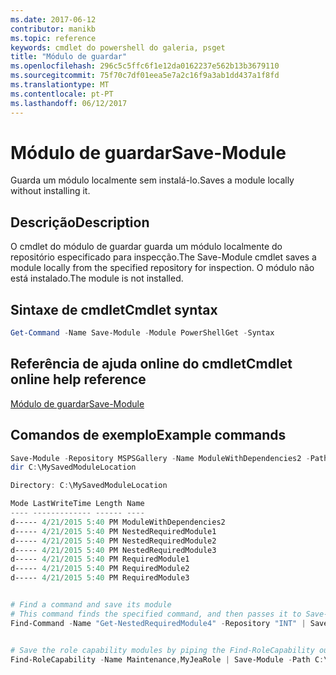 ```yaml
---
ms.date: 2017-06-12
contributor: manikb
ms.topic: reference
keywords: cmdlet do powershell do galeria, psget
title: "Módulo de guardar"
ms.openlocfilehash: 296c5c5ffc6f1e12da0162237e562b13b3679110
ms.sourcegitcommit: 75f70c7df01eea5e7a2c16f9a3ab1dd437a1f8fd
ms.translationtype: MT
ms.contentlocale: pt-PT
ms.lasthandoff: 06/12/2017
---
```

# <a name="save-module"></a><span data-ttu-id="2243e-103">Módulo de guardar</span><span class="sxs-lookup"><span data-stu-id="2243e-103">Save-Module</span></span>

<span data-ttu-id="2243e-104">Guarda um módulo localmente sem instalá-lo.</span><span class="sxs-lookup"><span data-stu-id="2243e-104">Saves a module locally without installing it.</span></span>

## <a name="description"></a><span data-ttu-id="2243e-105">Descrição</span><span class="sxs-lookup"><span data-stu-id="2243e-105">Description</span></span>

<span data-ttu-id="2243e-106">O cmdlet do módulo de guardar guarda um módulo localmente do repositório especificado para inspecção.</span><span class="sxs-lookup"><span data-stu-id="2243e-106">The Save-Module cmdlet saves a module locally from the specified repository for inspection.</span></span> <span data-ttu-id="2243e-107">O módulo não está instalado.</span><span class="sxs-lookup"><span data-stu-id="2243e-107">The module is not installed.</span></span>

## <a name="cmdlet-syntax"></a><span data-ttu-id="2243e-108">Sintaxe de cmdlet</span><span class="sxs-lookup"><span data-stu-id="2243e-108">Cmdlet syntax</span></span>
```powershell
Get-Command -Name Save-Module -Module PowerShellGet -Syntax
```

## <a name="cmdlet-online-help-reference"></a><span data-ttu-id="2243e-109">Referência de ajuda online do cmdlet</span><span class="sxs-lookup"><span data-stu-id="2243e-109">Cmdlet online help reference</span></span>

[<span data-ttu-id="2243e-110">Módulo de guardar</span><span class="sxs-lookup"><span data-stu-id="2243e-110">Save-Module</span></span>](http://go.microsoft.com/fwlink/?LinkId=531351)

## <a name="example-commands"></a><span data-ttu-id="2243e-111">Comandos de exemplo</span><span class="sxs-lookup"><span data-stu-id="2243e-111">Example commands</span></span>

```powershell
Save-Module -Repository MSPSGallery -Name ModuleWithDependencies2 -Path C:\MySavedModuleLocation
dir C:\MySavedModuleLocation

Directory: C:\MySavedModuleLocation

Mode LastWriteTime Length Name
---- ------------- ------ ----
d----- 4/21/2015 5:40 PM ModuleWithDependencies2
d----- 4/21/2015 5:40 PM NestedRequiredModule1
d----- 4/21/2015 5:40 PM NestedRequiredModule2
d----- 4/21/2015 5:40 PM NestedRequiredModule3
d----- 4/21/2015 5:40 PM RequiredModule1
d----- 4/21/2015 5:40 PM RequiredModule2
d----- 4/21/2015 5:40 PM RequiredModule3


# Find a command and save its module
# This command finds the specified command, and then passes it to Save-Module to save it to the C:\temp folder.
Find-Command -Name "Get-NestedRequiredModule4" -Repository "INT" | Save-Module -Path "C:\temp\" -Verbose


# Save the role capability modules by piping the Find-RoleCapability output to Save-Module cmdlet.
Find-RoleCapability -Name Maintenance,MyJeaRole | Save-Module -Path C:\MyModulesPath

```

